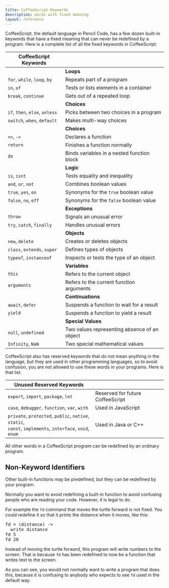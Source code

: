 ```yaml
---
title: CoffeeScript Keywords
description: words with fixed meaning
layout: reference
---
```


CoffeeScript, the default language in Pencil Code, has a few dozen
built-in keywords that have a fixed meaning that can never be redefined
by a program.  Here is a complete list of all the fixed keywords
in CoffeeScript:


| CoffeeScript Keywords       |                                               |
|-----------------------------|-----------------------------------------------|
| | **Loops** |
| `for`, `while`, `loop`, `by`   | Repeats part of a program                  |
| `in`,  `of`                    | Tests or lists elements in a container     |
| `break`, `continue`            | Gets out of a repeated loop                |
| | **Choices** |
| `if`, `then`, `else`, `unless` | Picks between two choices in a program     |
| `switch`, `when`, `default`    | Makes multi-way choices                    |
| | **Choices** |
| `=>`, `->`                     | Declares a function                        |
| `return`                       | Finishes a function normally               |
| `do`                           | Binds variables in a nested function block |
| | **Logic** |
| `is`, `isnt`                   | Tests equality and inequality              |
| `and`, `or`, `not`             | Combines boolean values                    |
| `true`, `yes`, `on`            | Synonyms for the `true` boolean value      |
| `false`, `no`, `off`           | Synonyms for the `false` boolean value     |
| | **Exceptions** |
| `throw`                        | Signals an unusual error                   |
| `try`, `catch`, `finally`      | Handles unusual errors                     |
| | **Objects** |
| `new`, `delete`                | Creates or deletes objects                 |
| `class`, `extends`, `super`    | Defines types of objects                   |
| `typeof`, `instanceof`         | Inspects or tests the type of an object    |
| | **Variables** |
| `this`                         | Refers to the current object               |
| `arguments`                    | Refers to the current function arguments   |
| | **Continuations**  |
| `await`, `defer`               | Suspends a function to wait for a result   |
| `yield`                        | Suspends a function to yield a result      |
| | **Special Values** |
| `null`, `undefined`            | Two values representing absence of an object|
| `Infinity`, `NaN`              | Two special mathematical values            |

CoffeeScript also has reserved keywords that do not mean anything in
the language, but they are used in other programming languages, so
to avoid confusion, you are not allowed to use these words in your programs.
Here is that list.

| Unused Reserved Keywords                                                  | |
|---------------------------------------------------------------------------|-|
| `export`, `import`, `package`, `let` | Reserved for future CoffeeScript  |
| `case`, `debugger`, `function`, `var`, `with`                          | Used in JavaScript  |
| `private`, `protected`, `public`, `native`, `static`,<br> `const`, `implements`, `interface`, `void`, `enum`  | Used in Java or C++  |

All other words in a CoffeeScript program can be redefined by
an ordinary program.

Non-Keyword Identifiers
-----------------------

Other built-in functions may be predefined, but they can be redefined by your
program.

Normally you want to avoid redefining a built-in function to avoid
confusing people who are reading your code.  However, it is legal
to do.

For example the `fd` command that moves the turtle forward is not fixed.
You could redefine it so that it prints the distance when it moves, like
this:

<pre class="examp">
fd = (distance) ->
  write distance
fd 5
fd 20
</pre>

<script type="demo" height=99>
demo ->
  fd = (distance) ->
    write distance
  fd 5
  fd 20
</script>

Instead of moving the turtle forward, this program will write numbers to
the screen.   That is because `fd` has been redefined to now be
a function that writes text to the screen.

As you can see, you would not normally want to write a program that does
this, because it is confusing to anybody who expects to see `fd` used
in the default way.

